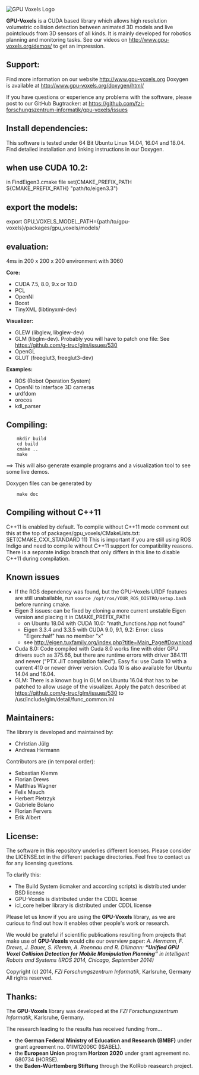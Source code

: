![GPU Voxels Logo](http://gpu-voxels.org/gpu-voxels-logo.png  "GPU Voxels")

**GPU-Voxels** is a CUDA based library which allows high resolution volumetric collision detection
between animated 3D models and live pointclouds from 3D sensors of all kinds.
It is mainly developed for robotics planning and monitoring tasks.
See our videos on http://www.gpu-voxels.org/demos/ to get an impression.

## Support:
Find more information on our website http://www.gpu-voxels.org
Doxygen is available at http://www.gpu-voxels.org/doxygen/html/

If you have questions or experience any problems with the software, please post to our GitHub Bugtracker:
at https://github.com/fzi-forschungszentrum-informatik/gpu-voxels/issues

## Install dependencies:
This software is tested under 64 Bit Ubuntu Linux 14.04, 16.04 and 18.04.
Find detailed installation and linking instructions in our Doxygen.

## when use CUDA 10.2:
in FindEigen3.cmake file
set(CMAKE_PREFIX_PATH ${CMAKE_PREFIX_PATH} "path/to/eigen3.3")

## export the models:
export GPU_VOXELS_MODEL_PATH={path/to/gpu-voxels}/packages/gpu_voxels/models/

## evaluation:
4ms in 200 x 200 x 200 environment with 3060

**Core:**

- CUDA 7.5, 8.0, 9.x or 10.0
- PCL
- OpenNI
- Boost
- TinyXML (libtinyxml-dev)

**Visualizer:**

- GLEW (libglew, libglew-dev)
- GLM (libglm-dev). Probably you will have to patch one file: See https://github.com/g-truc/glm/issues/530
- OpenGL
- GLUT (freeglut3, freeglut3-dev)

**Examples:**

- ROS (Robot Operation System)
- OpenNI to interface 3D cameras
- urdfdom
- orocos
- kdl_parser

## Compiling:
        mkdir build
        cd build
        cmake ..
        make

==> This will also generate example programs and a visualization tool to see some live demos.

Doxygen files can be generated by

        make doc

## Compiling without C++11
C++11 is enabled by default. To compile without C++11 mode comment out this at the top of packages/gpu_voxels/CMakeLists.txt: 
 SET(CMAKE_CXX_STANDARD 11)
This is important if you are still using ROS Indigo and need to compile without C++11 support for compatibility reasons. There is a separate indigo branch that only differs in this line to disable C++11 during compilation.

## Known issues
- If the ROS dependency was found, but the GPU-Voxels URDF features are still unabailable, run `source /opt/ros/YOUR_ROS_DISTRO/setup.bash` before running cmake.
- Eigen 3 issues: can be fixed by cloning a more current unstable Eigen version and placing it in CMAKE_PREFIX_PATH
  + on Ubuntu 18.04 with CUDA 10.0: "math_functions.hpp not found"
  + Eigen 3.3.4 and 3.3.5 with CUDA 9.0, 9.1, 9.2: Error: class "Eigen::half" has no member "x"
  + see http://eigen.tuxfamily.org/index.php?title=Main_Page#Download
- Cuda 8.0: Code compiled with Cuda 8.0 works fine with older GPU drivers such as 375.66, but there are runtime errors with driver 384.111 and newer ("PTX JIT compilation failed"). Easy fix: use Cuda 10 with a current 410 or newer driver version. Cuda 10 is also available for Ubuntu 14.04 and 16.04.
- GLM: There is a known bug in GLM on Ubuntu 16.04 that has to be patched to allow usage of the visualizer. Apply the patch described at https://github.com/g-truc/glm/issues/530 to /usr/include/glm/detail/func_common.inl

## Maintainers:
The library is developed and maintained by:

- Christian Jülg
- Andreas Hermann

Contributors are (in temporal order):

- Sebastian Klemm
- Florian Drews
- Matthias Wagner
- Felix Mauch
- Herbert Pietrzyk
- Gabriele Bolano
- Florian Fervers
- Erik Albert

## License:
The software in this repository underlies different licenses.
Please consider the LICENSE.txt in the different package directories.
Feel free to contact us for any licensing questions.

To clarify this:

- The Build System (icmaker and according scripts) is distributed under BSD license
- GPU-Voxels is distributed under the CDDL license
- icl_core helber library is distributed under CDDL license

Please let us know if you are using the **GPU-Voxels** library,
as we are curious to find out how it enables other people's work or research.

We would be grateful if scientific publications resulting from projects
that make use of **GPU-Voxels** would cite our overview paper:
*A. Hermann, F. Drews, J. Bauer, S. Klemm, A. Roennau and R. Dillmann:
**“Unified GPU Voxel Collision Detection for Mobile Manipulation Planning”**
in Intelligent Robots and Systems (IROS 2014, Chicago, September 2014)*

Copyright (c) 2014, *FZI Forschungszentrum Informatik*, Karlsruhe, Germany
All rights reserved.

## Thanks:
The **GPU-Voxels** library was developed at the *FZI Forschungszentrum Informatik*, Karlsruhe, Germany.

The research leading to the results has received funding from... 
- the **German Federal Ministry of Education and Research (BMBF)** under grant agreement no. 01IM12006C (ISABEL).
- the **European Union** program **Horizon 2020** under grant agreement no. 680734 (HORSE).
- the **Baden-Württemberg Stiftung** through the KolRob reasearch project.


